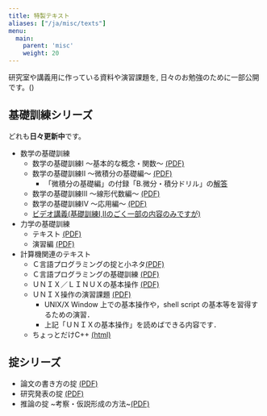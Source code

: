 ```yaml
---
title: 特製テキスト
aliases: ["/ja/misc/texts"]
menu:
  main:
    parent: 'misc'
    weight: 20
---
```


研究室や講義用に作っている資料や演習課題を,
日々のお勉強のために一部公開です。()

## 基礎訓練シリーズ
どれも**日々更新中**です。

- 数学の基礎訓練
	+ 数学の基礎訓練I 〜基本的な概念・関数〜 [(PDF)](http://bcl.sci.yamaguchi-u.ac.jp/~jun/download/texts/math-lesson.pdf)
	+ 数学の基礎訓練II 〜微積分の基礎編〜 [(PDF)](http://bcl.sci.yamaguchi-u.ac.jp/~jun/download/texts/math-lesson2.pdf)
		* 「微積分の基礎編」の付録「B.微分・積分ドリル」の[解答](http://bcl.sci.yamaguchi-u.ac.jp/~jun/download/texts/classes/math/080626-biseki-answer.pdf)
	+ 数学の基礎訓練III 〜線形代数編〜 [(PDF)](http://bcl.sci.yamaguchi-u.ac.jp/~jun/download/texts/math-lesson3.pdf)
	+ 数学の基礎訓練IV 〜応用編〜 [(PDF)](http://bcl.sci.yamaguchi-u.ac.jp/~jun/download/texts/math-lesson4.pdf)
  + [ビデオ講義(基礎訓練I,IIのごく一部の内容のみですが)](../vlectures)
- 力学の基礎訓練
	+ テキスト [(PDF)](http://bcl.sci.yamaguchi-u.ac.jp/~jun/download/texts/physics-book.pdf)
	+ 演習編 [(PDF)](http://bcl.sci.yamaguchi-u.ac.jp/~jun/download/texts/physics-exercise.pdf)
- 計算機関連のテキスト
	+ Ｃ言語プログラミングの掟と小ネタ[(PDF)](http://bcl.sci.yamaguchi-u.ac.jp/~jun/download/texts/C.pdf)
	+ Ｃ言語プログラミングの基礎訓練 [(PDF)](http://bcl.sci.yamaguchi-u.ac.jp/~jun/download/texts/C-lesson.pdf)
	+ ＵＮＩＸ／ＬＩＮＵＸの基本操作 [(PDF)](http://bcl.sci.yamaguchi-u.ac.jp/~jun/download/texts/unix.pdf)
	+ ＵＮＩＸ操作の演習課題 [(PDF)](http://bcl.sci.yamaguchi-u.ac.jp/~jun/download/texts/unix-lesson.pdf)
		* UNIX/X Window 上での基本操作や，shell script の基本等を習得するための演習．
		* 上記「ＵＮＩＸの基本操作」を読めばできる内容です．
	+ ちょっとだけC++ [(html)](../cpp)

## 掟シリーズ
- 論文の書き方の掟
[(PDF)](http://bcl.sci.yamaguchi-u.ac.jp/~jun/download/texts/paper.pdf)
- 研究発表の掟
[(PDF)](http://bcl.sci.yamaguchi-u.ac.jp/~jun/download/texts/presen.pdf)
- 推論の掟 ~考察・仮説形成の方法~[(PDF)](http://bcl.sci.yamaguchi-u.ac.jp/~jun/download/texts/argument.pdf)
